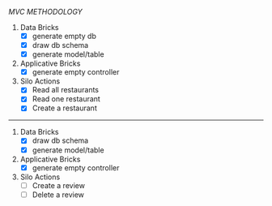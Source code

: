 *MVC METHODOLOGY*

1. Data Bricks
    - [X] generate empty db
    - [X] draw db schema
    - [X] generate model/table

2. Applicative Bricks
    - [X] generate empty controller

3. Silo Actions
    - [X] Read all restaurants
    - [X] Read one restaurant
    - [X] Create a restaurant

----

1. Data Bricks
    - [X] draw db schema
    - [X] generate model/table

2. Applicative Bricks
    - [X] generate empty controller

3. Silo Actions
    - [ ] Create a review
    - [ ] Delete a review

